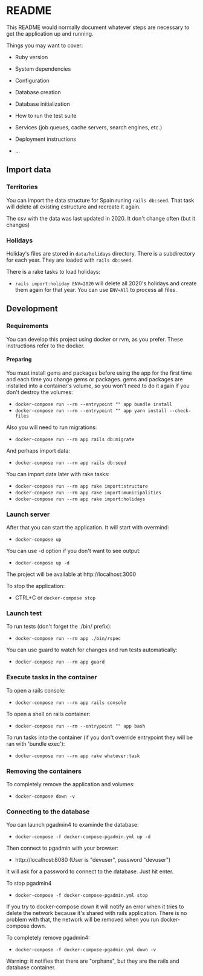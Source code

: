 # README

This README would normally document whatever steps are necessary to get the
application up and running.

Things you may want to cover:

* Ruby version

* System dependencies

* Configuration

* Database creation

* Database initialization

* How to run the test suite

* Services (job queues, cache servers, search engines, etc.)

* Deployment instructions

* ...

## Import data

### Territories

You can import the data structure for Spain runing ```rails db:seed```. That task will delete all existing estructure and recreate it again.

The csv with the data was last updated in 2020. It don't change often (but it changes)


### Holidays

Holiday's files are stored in ```data/holidays``` directory. There is a subdirectory for each year. They are loaded with ```rails db:seed```.

There is a rake tasks to load holidays:
- ```rails import:holiday ENV=2020``` will delete all 2020's holidays and create them again for that year. You can use ```ENV=All``` to process all files.

## Development

### Requirements

You can develop this project using docker or rvm, as you prefer. These instructions refer to the docker.

#### Preparing
You must install gems and packages before using the app for the first time and each time you change gems or packages. gems and packages are installed into a container's volume, so you won't need to do it again if you don't destroy the volumes:
- ```docker-compose run --rm --entrypoint "" app bundle install```
- ```docker-compose run --rm --entrypoint "" app yarn install --check-files```

Also you will need to run migrations: 
- ```docker-compose run --rm app rails db:migrate```

And perhaps import data: 
- ```docker-compose run --rm app rails db:seed```

You can import data later with rake tasks:
- ```docker-compose run --rm app rake import:structure```
- ```docker-compose run --rm app rake import:municipalities```
- ```docker-compose run --rm app rake import:holidays```

### Launch server

After that you can start the application. It will start with overmind:
- ```docker-compose up```

You can use -d option if you don't want to see output:
- ```docker-compose up -d```

The project will be available at http://localhost:3000

To stop the application: 
- CTRL+C or ```docker-compose stop```

### Launch test

To run tests (don't forget the ./bin/ prefix):
- ```docker-compose run --rm app ./bin/rspec```

You can use guard to watch for changes and run tests automatically:
- ```docker-compose run --rm app guard```

### Execute tasks in the container

To open a rails console:
- ```docker-compose run --rm app rails console```

To open a shell on rails container:
- ```docker-compose run --rm --entrypoint "" app bash```

To run tasks into the container (if you don't override entrypoint they will be ran with 'bundle exec'): 
- ```docker-compose run --rm app rake whatever:task```

### Removing the containers

To completely remove the application and volumes: 
- ```docker-compose down -v```

### Connecting to the database

You can launch pgadmin4 to examinde the database:
- ```docker-compose -f docker-compose-pgadmin.yml up -d```

Then connect to pgadmin with your browser:
- http://localhost:8080 (User is "devuser", password "devuser")

It will ask for a password to connect to the database. Just hit enter.

To stop pgadmin4
- ```docker-compose -f docker-compose-pgadmin.yml stop```

If you try to docker-compose down it will notify an error when it tries to delete the network because it's shared with rails application. There is no problem with that, the network will be removed when you run docker-compose down.

To completely remove pgadmin4:
- ```docker-compose -f docker-compose-pgadmin.yml down -v```

Warning: it notifies that there are "orphans", but they are the rails and database container.